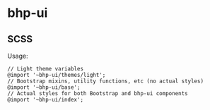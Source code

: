 # bhp-ui

## SCSS

Usage:

```{scss}
// Light theme variables
@import '~bhp-ui/themes/light';
// Bootstrap mixins, utility functions, etc (no actual styles)
@import '~bhp-ui/base';
// Actual styles for both Bootstrap and bhp-ui components
@import '~bhp-ui/index';
```
